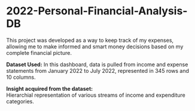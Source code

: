 # 2022-Personal-Financial-Analysis-DB
This project was developed as a way to keep track of my expenses, allowing me to make informed and smart money decisions based on my complete financial picture.

**Dataset Used:** In this dashboard, data is pulled from income and expense statements from January 2022 to July 2022, represented in 345 rows and 10 columns.

**Insight acquired from the dataset:**
<br/> Hierarchial representation of various streams of income and expenditure categories.
